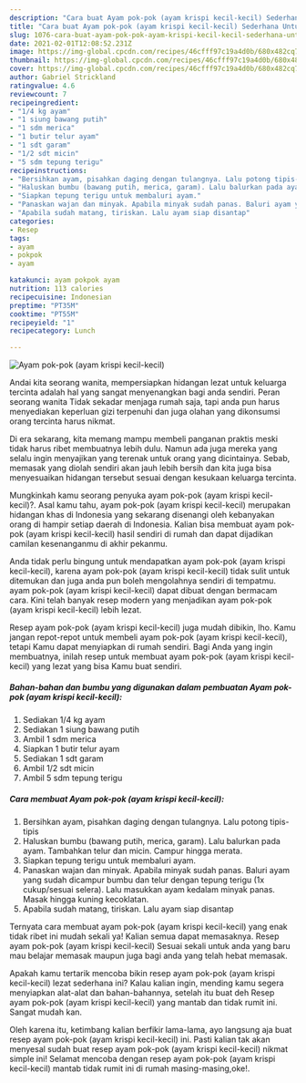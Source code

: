 ```yaml
---
description: "Cara buat Ayam pok-pok (ayam krispi kecil-kecil) Sederhana Untuk Jualan"
title: "Cara buat Ayam pok-pok (ayam krispi kecil-kecil) Sederhana Untuk Jualan"
slug: 1076-cara-buat-ayam-pok-pok-ayam-krispi-kecil-kecil-sederhana-untuk-jualan
date: 2021-02-01T12:08:52.231Z
image: https://img-global.cpcdn.com/recipes/46cfff97c19a4d0b/680x482cq70/ayam-pok-pok-ayam-krispi-kecil-kecil-foto-resep-utama.jpg
thumbnail: https://img-global.cpcdn.com/recipes/46cfff97c19a4d0b/680x482cq70/ayam-pok-pok-ayam-krispi-kecil-kecil-foto-resep-utama.jpg
cover: https://img-global.cpcdn.com/recipes/46cfff97c19a4d0b/680x482cq70/ayam-pok-pok-ayam-krispi-kecil-kecil-foto-resep-utama.jpg
author: Gabriel Strickland
ratingvalue: 4.6
reviewcount: 7
recipeingredient:
- "1/4 kg ayam"
- "1 siung bawang putih"
- "1 sdm merica"
- "1 butir telur ayam"
- "1 sdt garam"
- "1/2 sdt micin"
- "5 sdm tepung terigu"
recipeinstructions:
- "Bersihkan ayam, pisahkan daging dengan tulangnya. Lalu potong tipis-tipis"
- "Haluskan bumbu (bawang putih, merica, garam). Lalu balurkan pada ayam. Tambahkan telur dan micin. Campur hingga merata."
- "Siapkan tepung terigu untuk membaluri ayam."
- "Panaskan wajan dan minyak. Apabila minyak sudah panas. Baluri ayam yang sudah dicampur bumbu dan telur dengan tepung terigu (1x cukup/sesuai selera). Lalu masukkan ayam kedalam minyak panas. Masak hingga kuning kecoklatan."
- "Apabila sudah matang, tiriskan. Lalu ayam siap disantap"
categories:
- Resep
tags:
- ayam
- pokpok
- ayam

katakunci: ayam pokpok ayam 
nutrition: 113 calories
recipecuisine: Indonesian
preptime: "PT35M"
cooktime: "PT55M"
recipeyield: "1"
recipecategory: Lunch

---
```



![Ayam pok-pok (ayam krispi kecil-kecil)](https://img-global.cpcdn.com/recipes/46cfff97c19a4d0b/680x482cq70/ayam-pok-pok-ayam-krispi-kecil-kecil-foto-resep-utama.jpg)

Andai kita seorang wanita, mempersiapkan hidangan lezat untuk keluarga tercinta adalah hal yang sangat menyenangkan bagi anda sendiri. Peran seorang  wanita Tidak sekadar menjaga rumah saja, tapi anda pun harus menyediakan keperluan gizi terpenuhi dan juga olahan yang dikonsumsi orang tercinta harus nikmat.

Di era  sekarang, kita memang mampu membeli panganan praktis meski tidak harus ribet membuatnya lebih dulu. Namun ada juga mereka yang selalu ingin menyajikan yang terenak untuk orang yang dicintainya. Sebab, memasak yang diolah sendiri akan jauh lebih bersih dan kita juga bisa menyesuaikan hidangan tersebut sesuai dengan kesukaan keluarga tercinta. 



Mungkinkah kamu seorang penyuka ayam pok-pok (ayam krispi kecil-kecil)?. Asal kamu tahu, ayam pok-pok (ayam krispi kecil-kecil) merupakan hidangan khas di Indonesia yang sekarang disenangi oleh kebanyakan orang di hampir setiap daerah di Indonesia. Kalian bisa membuat ayam pok-pok (ayam krispi kecil-kecil) hasil sendiri di rumah dan dapat dijadikan camilan kesenanganmu di akhir pekanmu.

Anda tidak perlu bingung untuk mendapatkan ayam pok-pok (ayam krispi kecil-kecil), karena ayam pok-pok (ayam krispi kecil-kecil) tidak sulit untuk ditemukan dan juga anda pun boleh mengolahnya sendiri di tempatmu. ayam pok-pok (ayam krispi kecil-kecil) dapat dibuat dengan bermacam cara. Kini telah banyak resep modern yang menjadikan ayam pok-pok (ayam krispi kecil-kecil) lebih lezat.

Resep ayam pok-pok (ayam krispi kecil-kecil) juga mudah dibikin, lho. Kamu jangan repot-repot untuk membeli ayam pok-pok (ayam krispi kecil-kecil), tetapi Kamu dapat menyiapkan di rumah sendiri. Bagi Anda yang ingin membuatnya, inilah resep untuk membuat ayam pok-pok (ayam krispi kecil-kecil) yang lezat yang bisa Kamu buat sendiri.

<!--inarticleads1-->

##### Bahan-bahan dan bumbu yang digunakan dalam pembuatan Ayam pok-pok (ayam krispi kecil-kecil):

1. Sediakan 1/4 kg ayam
1. Sediakan 1 siung bawang putih
1. Ambil 1 sdm merica
1. Siapkan 1 butir telur ayam
1. Sediakan 1 sdt garam
1. Ambil 1/2 sdt micin
1. Ambil 5 sdm tepung terigu




<!--inarticleads2-->

##### Cara membuat Ayam pok-pok (ayam krispi kecil-kecil):

1. Bersihkan ayam, pisahkan daging dengan tulangnya. Lalu potong tipis-tipis
1. Haluskan bumbu (bawang putih, merica, garam). Lalu balurkan pada ayam. Tambahkan telur dan micin. Campur hingga merata.
1. Siapkan tepung terigu untuk membaluri ayam.
1. Panaskan wajan dan minyak. Apabila minyak sudah panas. Baluri ayam yang sudah dicampur bumbu dan telur dengan tepung terigu (1x cukup/sesuai selera). Lalu masukkan ayam kedalam minyak panas. Masak hingga kuning kecoklatan.
1. Apabila sudah matang, tiriskan. Lalu ayam siap disantap




Ternyata cara membuat ayam pok-pok (ayam krispi kecil-kecil) yang enak tidak ribet ini mudah sekali ya! Kalian semua dapat memasaknya. Resep ayam pok-pok (ayam krispi kecil-kecil) Sesuai sekali untuk anda yang baru mau belajar memasak maupun juga bagi anda yang telah hebat memasak.

Apakah kamu tertarik mencoba bikin resep ayam pok-pok (ayam krispi kecil-kecil) lezat sederhana ini? Kalau kalian ingin, mending kamu segera menyiapkan alat-alat dan bahan-bahannya, setelah itu buat deh Resep ayam pok-pok (ayam krispi kecil-kecil) yang mantab dan tidak rumit ini. Sangat mudah kan. 

Oleh karena itu, ketimbang kalian berfikir lama-lama, ayo langsung aja buat resep ayam pok-pok (ayam krispi kecil-kecil) ini. Pasti kalian tak akan menyesal sudah buat resep ayam pok-pok (ayam krispi kecil-kecil) nikmat simple ini! Selamat mencoba dengan resep ayam pok-pok (ayam krispi kecil-kecil) mantab tidak rumit ini di rumah masing-masing,oke!.

